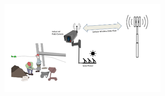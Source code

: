 


![Field Camera](https://github.com/isjosan/embsys310/blob/master/assignment01/images/Field-camera.png)
